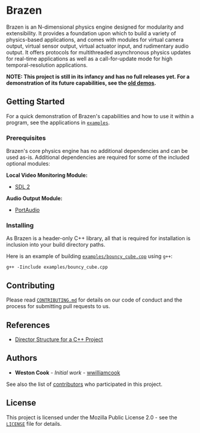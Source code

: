 # Brazen

Brazen is an N-dimensional physics engine designed for modularity and extensibility. It provides a foundation upon which to build a variety of physics-based applications, and comes with modules for virtual camera output, virtual sensor output, virtual actuator input, and rudimentary audio output. It offers protocols for multithreaded asynchronous physics updates for real-time applications as well as a call-for-update mode for high temporal-resolution applications.

**NOTE: This project is still in its infancy and has no full releases yet. For a demonstration of its future capabilities, see the [old demos](docs/old-physics-engine).**

## Getting Started

For a quick demonstration of Brazen's capabilities and how to use it within a program, see the applications in [`examples`](/examples/).

### Prerequisites

Brazen's core physics engine has no additional dependencies and can be used as-is. Additional dependencies are required for some of the included optional modules:

**Local Video Monitoring Module:**
* [SDL 2](https://www.libsdl.org)

**Audio Output Module:**
* [PortAudio](https://www.portaudio.com)

### Installing

As Brazen is a header-only C++ library, all that is required for installation is inclusion into your build directory paths.

Here is an example of building [`examples/bouncy_cube.cpp`](examples/bouncy_cube.cpp) using `g++`:

```
g++ -Iinclude examples/bouncy_cube.cpp
```

## Contributing

Please read [`CONTRIBUTING.md`](CONTRIBUTING.md) for details on our code of conduct and the process for submitting pull requests to us.

## References

* [Director Structure for a C++ Project](https://mariuszbartosik.com/directory-structure-for-a-c-project/)

## Authors

* **Weston Cook** - *Initial work* - [wwilliamcook](https://github.com/wwilliamcook)

See also the list of [contributors](https://github.com/wwilliamcook/Brazen/contributors) who participated in this project.

## License

This project is licensed under the Mozilla Public License 2.0 - see the [`LICENSE`](LICENSE) file for details.
